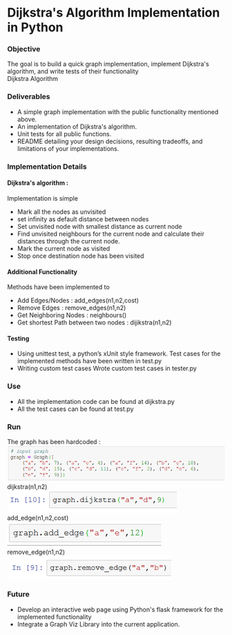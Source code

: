 # Dijkstra's Algorithm Implementation in Python
### Objective
The goal is to build a quick graph implementation, implement Dijkstra's algorithm, and write tests of their functionality<br>
Dijkstra Algorithm 
### Deliverables
* A simple graph implementation with the public functionality mentioned above.
* An implementation of Dijkstra's algorithm.
* Unit tests for all public functions.
* README detailing your design decisions, resulting tradeoffs, and limitations of your implementations.
### Implementation Details
#### Dijkstra's algorithm : 
Implementation is simple
* Mark all the nodes as unvisited
* set infinity as default distance between nodes
* Set unvisited node with smallest distance as current node
* Find unvisited neighbours for the current node and calculate their distances through the current node.
* Mark the current node as visited
* Stop once destination node has been visited
#### Additional Functionality
Methods have been implemented to 
* Add Edges/Nodes : add_edges(n1,n2,cost)
* Remove Edges : remove_edges(n1,n2)
* Get Neighboring Nodes : neighbours()
* Get shortest Path between two nodes : dijikstra(n1,n2)
#### Testing
* Using unittest test, a python’s xUnit style framework.
    Test cases for the implemented methods have been written in test.py
* Writing custom test cases
     Wrote custom test cases in tester.py
### Use
* All the implementation code can be found at dijkstra.py
* All the test cases can be found at test.py
### Run
The graph has been hardcoded :
<img src="GRAPH.PNG"><br>
dijkstra(n1,n2)<br>
<img src="DIJ.PNG"><br>
add_edge(n1,n2,cost)<br>
<img src="ADD.PNG"><br>
remove_edge(n1,n2)<br>
<img src="REMOVE.PNG">
### Future
* Develop an interactive web page using Python's flask framework for the implemented functionality
* Integrate a Graph Viz Library into the current application.

